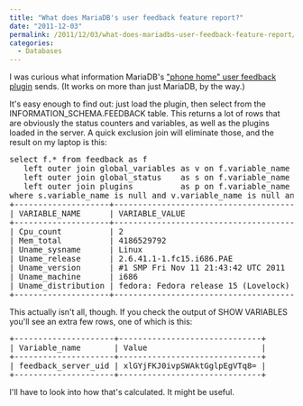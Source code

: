 ```yaml
---
title: "What does MariaDB's user feedback feature report?"
date: "2011-12-03"
permalink: /2011/12/03/what-does-mariadbs-user-feedback-feature-report/
categories:
  - Databases
---
```

I was curious what information MariaDB's ["phone home" user feedback plugin][1] sends. (It works on more than just MariaDB, by the way.)

It's easy enough to find out: just load the plugin, then select from the INFORMATION_SCHEMA.FEEDBACK table. This returns a lot of rows that are obviously the status counters and variables, as well as the plugins loaded in the server. A quick exclusion join will eliminate those, and the result on my laptop is this:

<pre>select f.* from feedback as f
   left outer join global_variables as v on f.variable_name = v.variable_name
   left outer join global_status    as s on f.variable_name = s.variable_name
   left outer join plugins          as p on f.variable_name = p.plugin_name
where s.variable_name is null and v.variable_name is null and p.plugin_name is null;
+--------------------+--------------------------------------+
| VARIABLE_NAME      | VARIABLE_VALUE                       |
+--------------------+--------------------------------------+
| Cpu_count          | 2                                    |
| Mem_total          | 4186529792                           |
| Uname_sysname      | Linux                                |
| Uname_release      | 2.6.41.1-1.fc15.i686.PAE             |
| Uname_version      | #1 SMP Fri Nov 11 21:43:42 UTC 2011  |
| Uname_machine      | i686                                 |
| Uname_distribution | fedora: Fedora release 15 (Lovelock) |
+--------------------+--------------------------------------+
</pre> 
This actually isn't all, though. If you check the output of SHOW VARIABLES you'll see an extra few rows, one of which is this:

<pre>+---------------------+------------------------------+
| Variable_name       | Value                        |
+---------------------+------------------------------+
| feedback_server_uid | xlGYjFKJ0ivpSWAktGglpEgVTq8= |
+---------------------+------------------------------+
</pre> 
I'll have to look into how that's calculated. It might be useful.

 [1]: http://kb.askmonty.org/en/user-feedback-plugin
